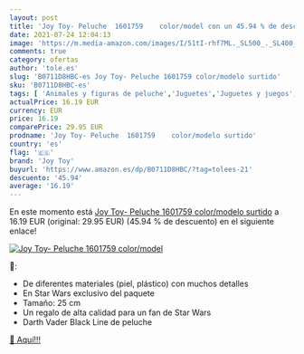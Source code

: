 ```yaml
---
layout: post
title: 'Joy Toy- Peluche  1601759    color/model con un 45.94 % de descuento'
date: 2021-07-24 12:04:13
image: 'https://m.media-amazon.com/images/I/51tI-rhf7ML._SL500_._SL400_.jpg'
comments: true
category: ofertas
author: 'tole.es'
slug: 'B0711D8HBC-es Joy Toy- Peluche 1601759 color/modelo surtido'
sku: 'B0711D8HBC-es'
tags: [ 'Animales y figuras de peluche','Juguetes','Juguetes y juegos','Peluches','joy toy','peluche', ]
actualPrice: 16.19 EUR
currency: EUR
price: 16.19
comparePrice: 29.95 EUR
prodname: 'Joy Toy- Peluche  1601759    color/modelo surtido'
country: 'es'
flag: '🇪🇸'
brand: 'Joy Toy'
buyurl: 'https://www.amazon.es/dp/B0711D8HBC/?tag=tolees-21'
descuento: '45.94'
average: '16.19'
---
```


En este momento está [Joy Toy- Peluche  1601759    color/modelo surtido](https://www.amazon.es/dp/B0711D8HBC/?tag=tolees-21) a 16.19 EUR (original: 29.95 EUR) (45.94 %  de descuento) en el siguiente enlace!

[![Joy Toy- Peluche  1601759    color/model](https://m.media-amazon.com/images/I/51tI-rhf7ML._SL500_._SL400_.jpg)](https://www.amazon.es/dp/B0711D8HBC/?tag=tolees-21)

🔎:

- De diferentes materiales (piel, plástico) con muchos detalles
- En Star Wars exclusivo del paquete
- Tamaño: 25 cm
- Un regalo de alta calidad para un fan de Star Wars
- Darth Vader Black Line de peluche

[🛒 Aquí!!!](https://www.amazon.es/dp/B0711D8HBC/?tag=tolees-21)
